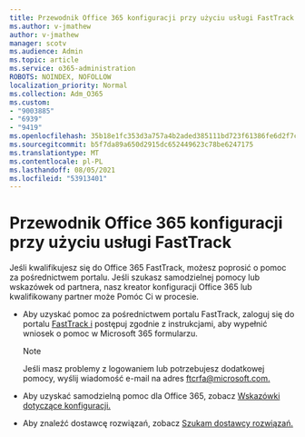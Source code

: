 ```yaml
---
title: Przewodnik Office 365 konfiguracji przy użyciu usługi FastTrack
ms.author: v-jmathew
author: v-jmathew
manager: scotv
ms.audience: Admin
ms.topic: article
ms.service: o365-administration
ROBOTS: NOINDEX, NOFOLLOW
localization_priority: Normal
ms.collection: Adm_O365
ms.custom:
- "9003885"
- "6939"
- "9419"
ms.openlocfilehash: 35b18e1fc353d3a757a4b2aded385111bd723f61386fe6d2f7c1315536cc30af
ms.sourcegitcommit: b5f7da89a650d2915dc652449623c78be6247175
ms.translationtype: MT
ms.contentlocale: pl-PL
ms.lasthandoff: 08/05/2021
ms.locfileid: "53913401"
---
```

# <a name="guided-office-365-setup-process-with-fasttrack"></a>Przewodnik Office 365 konfiguracji przy użyciu usługi FastTrack

Jeśli kwalifikujesz się do Office 365 FastTrack, możesz poprosić o pomoc za pośrednictwem portalu. Jeśli szukasz samodzielnej pomocy lub wskazówek od partnera, nasz kreator konfiguracji Office 365 lub kwalifikowany partner może Pomóc Ci w procesie.

- Aby uzyskać pomoc za pośrednictwem portalu FastTrack, zaloguj się do portalu [FastTrack i](https://go.microsoft.com/fwlink/?linkid=2125443) postępuj zgodnie z instrukcjami, aby wypełnić wniosek o pomoc w Microsoft 365 formularzu.

    > [!NOTE]
    > Jeśli masz problemy z logowaniem lub potrzebujesz dodatkowej pomocy, wyślij wiadomość e-mail na adres [ftcrfa@microsoft.com.](mailto:ftcrfa@microsoft.com)

- Aby uzyskać samodzielną pomoc dla Office 365, zobacz [Wskazówki dotyczące konfiguracji.](https://go.microsoft.com/fwlink/?linkid=2125827)
- Aby znaleźć dostawcę rozwiązań, zobacz [Szukam dostawcy rozwiązań.](https://go.microsoft.com/fwlink/?linkid=2125918)